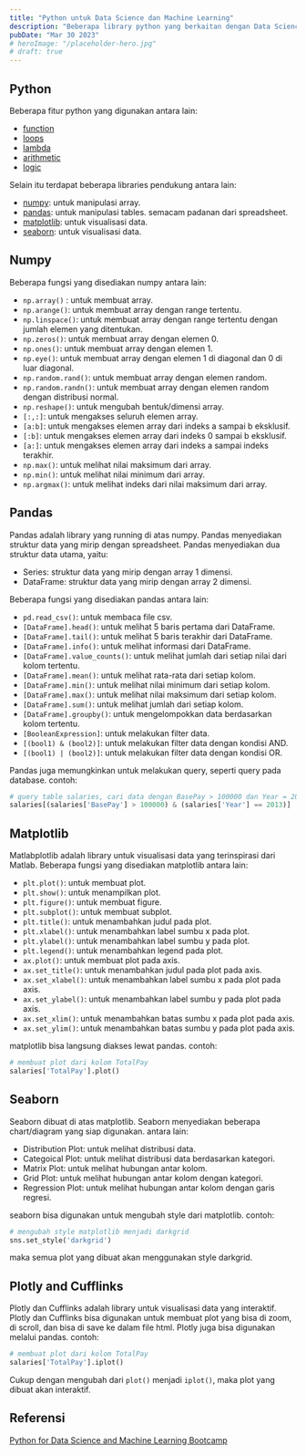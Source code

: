 ```yaml
---
title: "Python untuk Data Science dan Machine Learning"
description: "Beberapa library python yang berkaitan dengan Data Science dan Machine Learning"
pubDate: "Mar 30 2023"
# heroImage: "/placeholder-hero.jpg"
# draft: true
---
```


## Python

Beberapa fitur python yang digunakan antara lain:
- [function][function]
- [loops][loops]
- [lambda][lambda]
- [arithmetic][arithmetic]
- [logic][logic]

Selain itu terdapat beberapa libraries pendukung antara lain:
- [numpy][numpy]: untuk manipulasi array.
- [pandas][pandas]: untuk manipulasi tables. semacam padanan dari spreadsheet.
- [matplotlib][matplotlib]: untuk visualisasi data.
- [seaborn][seaborn]: untuk visualisasi data.

## Numpy

Beberapa fungsi yang disediakan numpy antara lain:
- `np.array()` : untuk membuat array.
- `np.arange()`: untuk membuat array dengan range tertentu.
- `np.linspace()`: untuk membuat array dengan range tertentu dengan jumlah elemen yang ditentukan.
- `np.zeros()`: untuk membuat array dengan elemen 0.
- `np.ones()`: untuk membuat array dengan elemen 1.
- `np.eye()`: untuk membuat array dengan elemen 1 di diagonal dan 0 di luar diagonal.
- `np.random.rand()`: untuk membuat array dengan elemen random.
- `np.random.randn()`: untuk membuat array dengan elemen random dengan distribusi normal.
- `np.reshape()`: untuk mengubah bentuk/dimensi array.
- `[:,:]`: untuk mengakses seluruh elemen array.
- `[a:b]`: untuk mengakses elemen array dari indeks a sampai b eksklusif.
- `[:b]`: untuk mengakses elemen array dari indeks 0 sampai b eksklusif.
- `[a:]`: untuk mengakses elemen array dari indeks a sampai indeks terakhir.
- `np.max()`: untuk melihat nilai maksimum dari array.
- `np.min()`: untuk melihat nilai minimum dari array.
- `np.argmax()`: untuk melihat indeks dari nilai maksimum dari array.

## Pandas

Pandas adalah library yang running di atas numpy. Pandas menyediakan struktur data yang mirip dengan spreadsheet. Pandas menyediakan dua struktur data utama, yaitu:
- Series: struktur data yang mirip dengan array 1 dimensi.
- DataFrame: struktur data yang mirip dengan array 2 dimensi.

Beberapa fungsi yang disediakan pandas antara lain:
- `pd.read_csv()`: untuk membaca file csv.
- `[DataFrame].head()`: untuk melihat 5 baris pertama dari DataFrame.
- `[DataFrame].tail()`: untuk melihat 5 baris terakhir dari DataFrame.
- `[DataFrame].info()`: untuk melihat informasi dari DataFrame.
- `[DataFrame].value_counts()`: untuk melihat jumlah dari setiap nilai dari kolom tertentu.
- `[DataFrame].mean()`: untuk melihat rata-rata dari setiap kolom.
- `[DataFrame].min()`: untuk melihat nilai minimum dari setiap kolom.
- `[DataFrame].max()`: untuk melihat nilai maksimum dari setiap kolom.
- `[DataFrame].sum()`: untuk melihat jumlah dari setiap kolom.
- `[DataFrame].groupby()`: untuk mengelompokkan data berdasarkan kolom tertentu.
- `[BooleanExpression]`: untuk melakukan filter data.
- `[(bool1) & (bool2)]`: untuk melakukan filter data dengan kondisi AND.
- `[(bool1) | (bool2)]`: untuk melakukan filter data dengan kondisi OR.

Pandas juga memungkinkan untuk melakukan query, seperti query pada database. contoh:
```python
# query table salaries, cari data dengan BasePay > 100000 dan Year = 2013
salaries[(salaries['BasePay'] > 100000) & (salaries['Year'] == 2013)]
```

## Matplotlib

Matlabplotlib adalah library untuk visualisasi data yang terinspirasi dari Matlab. Beberapa fungsi yang disediakan matplotlib antara lain:
- `plt.plot()`: untuk membuat plot.
- `plt.show()`: untuk menampilkan plot.
- `plt.figure()`: untuk membuat figure.
- `plt.subplot()`: untuk membuat subplot.
- `plt.title()`: untuk menambahkan judul pada plot.
- `plt.xlabel()`: untuk menambahkan label sumbu x pada plot.
- `plt.ylabel()`: untuk menambahkan label sumbu y pada plot.
- `plt.legend()`: untuk menambahkan legend pada plot.
- `ax.plot()`: untuk membuat plot pada axis.
- `ax.set_title()`: untuk menambahkan judul pada plot pada axis.
- `ax.set_xlabel()`: untuk menambahkan label sumbu x pada plot pada axis.
- `ax.set_ylabel()`: untuk menambahkan label sumbu y pada plot pada axis.
- `ax.set_xlim()`: untuk menambahkan batas sumbu x pada plot pada axis.
- `ax.set_ylim()`: untuk menambahkan batas sumbu y pada plot pada axis.

matplotlib bisa langsung diakses lewat pandas. contoh:
```python
# membuat plot dari kolom TotalPay
salaries['TotalPay'].plot()
```

## Seaborn

Seaborn dibuat di atas matplotlib. Seaborn menyediakan beberapa chart/diagram yang siap digunakan. antara lain:
- Distribution Plot: untuk melihat distribusi data.
- Categoical Plot: untuk melihat distribusi data berdasarkan kategori.
- Matrix Plot: untuk melihat hubungan antar kolom.
- Grid Plot: untuk melihat hubungan antar kolom dengan kategori.
- Regression Plot: untuk melihat hubungan antar kolom dengan garis regresi.

seaborn bisa digunakan untuk mengubah style dari matplotlib. contoh:
```python
# mengubah style matplotlib menjadi darkgrid
sns.set_style('darkgrid')
```
maka semua plot yang dibuat akan menggunakan style darkgrid.

## Plotly and Cufflinks

Plotly dan Cufflinks adalah library untuk visualisasi data yang interaktif. Plotly dan Cufflinks bisa digunakan untuk membuat plot yang bisa di zoom, di scroll, dan bisa di save ke dalam file html.
Plotly juga bisa digunakan melalui pandas. contoh:
```python
# membuat plot dari kolom TotalPay
salaries['TotalPay'].iplot()
```
Cukup dengan mengubah dari `plot()` menjadi `iplot()`, maka plot yang dibuat akan interaktif.

## Referensi
[Python for Data Science and Machine Learning Bootcamp
](https://www.udemy.com/course/python-for-data-science-and-machine-learning-bootcamp/learn/lecture/5733386#overview)

[function]: https://www.freecodecamp.org/learn/scientific-computing-with-python/python-for-everybody/python-functions
[loops]: https://www.freecodecamp.org/learn/scientific-computing-with-python/python-for-everybody/loops-and-iterations
[lambda]: https://www.freecodecamp.org/news/python-lambda-functions/
[arithmetic]: https://www.freecodecamp.org/learn/scientific-computing-with-python/python-for-everybody/intermediate-expressions
[logic]: https://www.freecodecamp.org/learn/scientific-computing-with-python/python-for-everybody/intermediate-expressions

[numpy]: https://numpy.org/
[pandas]: https://pandas.pydata.org/
[matplotlib]: https://matplotlib.org/
[seaborn]: https://seaborn.pydata.org/
